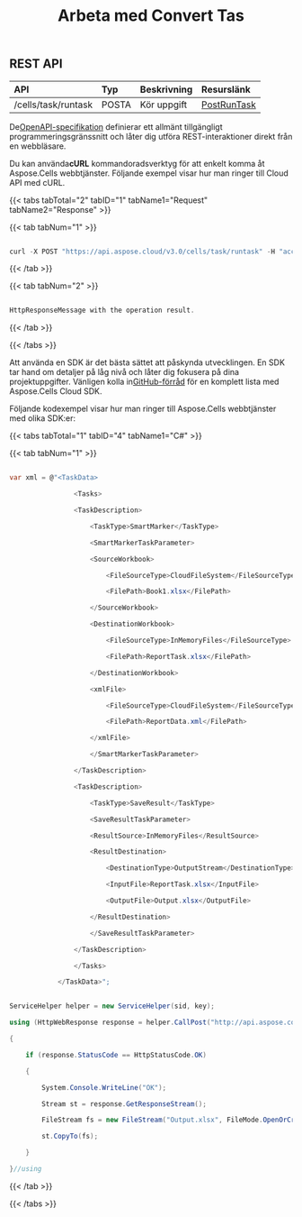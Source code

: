﻿---
title: Arbeta med Convert Tas
second_title: Aspose.Cells Cloud Documen
type: docs
url: /sv/tasks/convert/
aliases: [/working-with-convert-task/]
keywords: REST API, task, convert, spreadsheets, exce
description: "Cells.Cloud API för Excel fungera: uppgifter stöder konvertera excel-fil"
weight: 30
---
## REST API

|**API**|**Typ**|**Beskrivning**|**Resurslänk**|
|:- |:- |:- |:- |
|/cells/task/runtask|POSTA|Kör uppgift|[PostRunTask](https://apireference.aspose.cloud/cells/#/Task/PostRunTask)|


 De[OpenAPI-specifikation](https://apireference.aspose.cloud/cells/#/Task/PostRunTask) definierar ett allmänt tillgängligt programmeringsgränssnitt och låter dig utföra REST-interaktioner direkt från en webbläsare.

 Du kan använda**cURL** kommandoradsverktyg för att enkelt komma åt Aspose.Cells webbtjänster. Följande exempel visar hur man ringer till Cloud API med cURL.

{{< tabs tabTotal="2" tabID="1" tabName1="Request" tabName2="Response" >}}

{{< tab tabNum="1" >}}

```java

curl -X POST "https://api.aspose.cloud/v3.0/cells/task/runtask" -H "accept: application/json" -H "Content-Type: application/json" -H "x-aspose-client: Containerize.Swagger" -d "{<TaskData>\t<Tasks>\t<TaskDescription>\t\t<TaskType>SmartMarker</TaskType>\t\t<SmartMarkerTaskParameter>\t\t<SourceWorkbook>\t\t\t<FileSourceType>CloudFileSystem</FileSourceType>\t\t\t<FilePath>Book1.xlsx</FilePath>\t\t</SourceWorkbook>\t\t<DestinationWorkbook>\t\t\t<FileSourceType>InMemoryFiles</FileSourceType>\t\t\t<FilePath>ReportTask.xlsx</FilePath>\t\t</DestinationWorkbook>\t\t<xmlFile>\t\t\t<FileSourceType>CloudFileSystem</FileSourceType>\t\t\t<FilePath>ReportData.xml</FilePath>\t\t</xmlFile>\t\t</SmartMarkerTaskParameter>\t</TaskDescription>\t<TaskDescription>\t\t<TaskType>SaveResult</TaskType>\t\t<SaveResultTaskParameter>\t\t<ResultSource>InMemoryFiles</ResultSource>\t\t<ResultDestination>\t\t\t<DestinationType>OutputStream</DestinationType>\t\t\t<InputFile>ReportTask.xlsx</InputFile>\t\t\t<OutputFile>Output.xlsx</OutputFile>\t\t</ResultDestination>\t\t</SaveResultTaskParameter>\t</TaskDescription>\t</Tasks></TaskData>}"

```

{{< /tab >}}

{{< tab tabNum="2" >}}

```java

HttpResponseMessage with the operation result.

```

{{< /tab >}}

{{< /tabs >}}

 Att använda en SDK är det bästa sättet att påskynda utvecklingen. En SDK tar hand om detaljer på låg nivå och låter dig fokusera på dina projektuppgifter. Vänligen kolla in[GitHub-förråd](https://github.com/aspose-cells-cloud) för en komplett lista med Aspose.Cells Cloud SDK.

Följande kodexempel visar hur man ringer till Aspose.Cells webbtjänster med olika SDK:er:

{{< tabs tabTotal="1" tabID="4" tabName1="C#" >}}

{{< tab tabNum="1" >}}

```csharp

var xml = @"<TaskData>

                <Tasks>

                <TaskDescription>

                    <TaskType>SmartMarker</TaskType>

                    <SmartMarkerTaskParameter>

                    <SourceWorkbook>

                        <FileSourceType>CloudFileSystem</FileSourceType>

                        <FilePath>Book1.xlsx</FilePath>

                    </SourceWorkbook>

                    <DestinationWorkbook>

                        <FileSourceType>InMemoryFiles</FileSourceType>

                        <FilePath>ReportTask.xlsx</FilePath>

                    </DestinationWorkbook>

                    <xmlFile>

                        <FileSourceType>CloudFileSystem</FileSourceType>

                        <FilePath>ReportData.xml</FilePath>

                    </xmlFile>

                    </SmartMarkerTaskParameter>

                </TaskDescription>

                <TaskDescription>

                    <TaskType>SaveResult</TaskType>

                    <SaveResultTaskParameter>

                    <ResultSource>InMemoryFiles</ResultSource>

                    <ResultDestination>

                        <DestinationType>OutputStream</DestinationType>

                        <InputFile>ReportTask.xlsx</InputFile>

                        <OutputFile>Output.xlsx</OutputFile>

                    </ResultDestination>

                    </SaveResultTaskParameter>

                </TaskDescription>

                </Tasks>

            </TaskData>";


ServiceHelper helper = new ServiceHelper(sid, key);

using (HttpWebResponse response = helper.CallPost("http://api.aspose.com/v3.0/cells/task/runtask", xml, "application/xml"))

{

    if (response.StatusCode == HttpStatusCode.OK)

    {

        System.Console.WriteLine("OK");

        Stream st = response.GetResponseStream();

        FileStream fs = new FileStream("Output.xlsx", FileMode.OpenOrCreate);

        st.CopyTo(fs);

    }

}//using


```

{{< /tab >}}

{{< /tabs >}}
